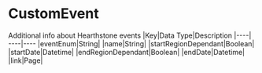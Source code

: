 # CustomEvent
Additional info about Hearthstone events
|Key|Data Type|Description
|----| ----|----
|eventEnum|String|
|name|String|
|startRegionDependant|Boolean|
|startDate|Datetime|
|endRegionDependant|Boolean|
|endDate|Datetime|
|link|Page|
